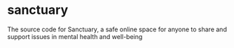 # sanctuary
The source code for Sanctuary, a safe online space for anyone to share and support issues in mental health and well-being
